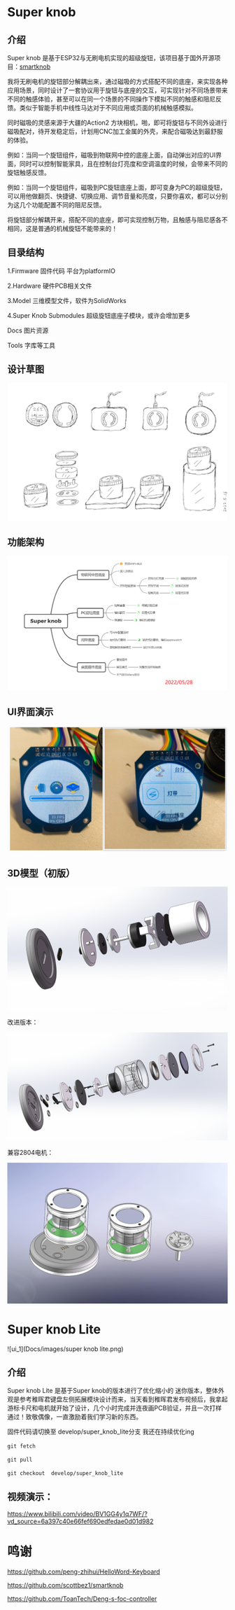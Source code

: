 # Super knob

## 介绍
Super knob 是基于ESP32与无刷电机实现的超级旋钮，该项目基于国外开源项目：[smartknob](https://github.com/scottbez1/smartknob)

我将无刷电机的旋钮部分解耦出来，通过磁吸的方式搭配不同的底座，来实现各种应用场景，同时设计了一套协议用于旋钮与底座的交互，可实现针对不同场景带来不同的触感体验，甚至可以在同一个场景的不同操作下模拟不同的触感和阻尼反馈。类似于智能手机中线性马达对于不同应用或页面的机械触感模拟。

同时磁吸的灵感来源于大疆的Action2 方块相机，啪，即可将旋钮与不同外设进行磁吸配对，待开发稳定后，计划用CNC加工金属的外壳，来配合磁吸达到最舒服的体验。

例如：当同一个旋钮组件，磁吸到物联网中控的底座上面，自动弹出对应的UI界面，同时可以控制智能家具，且在控制台灯亮度和空调温度的时候，会带来不同的旋钮触感反馈。

例如：当同一个旋钮组件，磁吸到PC旋钮底座上面，即可变身为PC的超级旋钮，可以用他做翻页、快捷键、切换应用、调节音量和亮度，只要你喜欢，都可以分别为这几个功能配置不同的阻尼反馈。

将旋钮部分解耦开来，搭配不同的底座，即可实现控制万物，且触感与阻尼感各不相同，这是普通的机械旋钮不能带来的！

## 目录结构

1.Firmware   固件代码 平台为platformIO

2.Hardware  硬件PCB相关文件

3.Model  三维模型文件，软件为SolidWorks

4.Super Knob Submodules 超级旋钮底座子模块，或许会增加更多

Docs 图片资源

Tools 字库等工具

## 设计草图

![my_plan_pic](Docs/images/my_plan_pic.jpg)

## 功能架构

![my_plan_pic](Docs/images/super_knod_xmind.png)

## UI界面演示

![ui_1](Docs/images/ui_3.png)

## 3D模型（初版）

![ui_1](Docs/images/3Dmodule.jpg)

改进版本：

![ui_1](Docs/images/3D_all.png)

兼容2804电机：

![ui_1](Docs/images/adapter_2894.jpg)



# Super knob Lite

![ui_1](Docs/images/super knob lite.png)

## 介绍

Super knob Lite 是基于Super knob的版本进行了优化缩小的 迷你版本，整体外观是参考稚晖君键盘左侧拓展模块设计而来，当天看到稚晖君发布视频后，我拿起游标卡尺和电机就开始了设计，几个小时完成并连夜画PCB验证，并且一次打样通过！致敬偶像，一直激励着我们学习新的东西。

固件代码请切换至 develop/super_knob_lite分支 我还在持续优化ing

`git fetch`

`git pull`

`git checkout  develop/super_knob_lite`

## 视频演示：

https://www.bilibili.com/video/BV1GG4y1q7WF/?vd_source=6a397c40e66fef690edfedae0d01d982

# 鸣谢

https://github.com/peng-zhihui/HelloWord-Keyboard

https://github.com/scottbez1/smartknob

https://github.com/ToanTech/Deng-s-foc-controller 